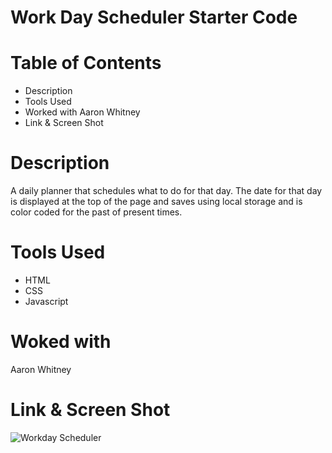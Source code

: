 # Work Day Scheduler Starter Code

# Table of Contents 
* Description
* Tools Used
* Worked with Aaron Whitney
* Link & Screen Shot

# Description 
A daily planner that schedules what to do for that day. The date for that day is displayed at the top of the page and saves using local storage and is color coded for the past of present times.

# Tools Used
* HTML
* CSS
* Javascript

# Woked with
Aaron Whitney

# Link & Screen Shot
![Workday Scheduler]()
